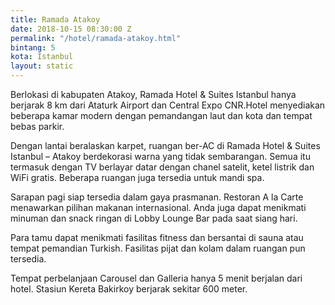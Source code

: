 ```yaml
---
title: Ramada Atakoy
date: 2018-10-15 08:30:00 Z
permalink: "/hotel/ramada-atakoy.html"
bintang: 5
kota: Istanbul
layout: static
---
```


Berlokasi di kabupaten Atakoy, Ramada Hotel & Suites Istanbul hanya berjarak 8 km dari Ataturk Airport dan Central Expo CNR.Hotel menyediakan beberapa kamar modern dengan pemandangan laut dan kota dan tempat bebas parkir. 

Dengan lantai beralaskan karpet, ruangan ber-AC di Ramada Hotel & Suites Istanbul – Atakoy berdekorasi warna yang tidak sembarangan. Semua itu termasuk dengan TV berlayar datar dengan chanel satelit, ketel listrik dan WiFi gratis. Beberapa ruangan juga tersedia untuk mandi spa.

Sarapan pagi siap tersedia dalam gaya prasmanan. Restoran A la Carte menawarkan pilihan makanan internasional. Anda juga dapat menikmati minuman dan snack ringan di Lobby Lounge Bar pada saat siang hari.

Para tamu dapat menikmati fasilitas fitness dan bersantai di sauna atau tempat pemandian Turkish. Fasilitas pijat dan kolam dalam ruangan pun tersedia.

Tempat perbelanjaan Carousel dan Galleria hanya 5 menit berjalan dari hotel. Stasiun Kereta Bakirkoy berjarak sekitar 600 meter.